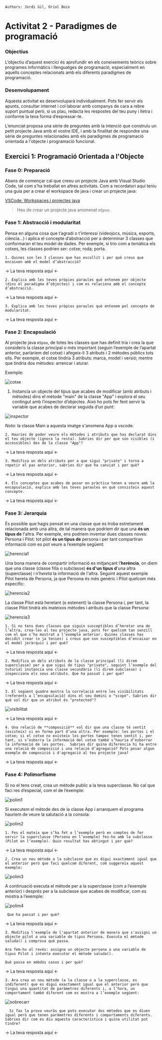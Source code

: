 ```
Authors: Jordi Gil, Oriol Boix
```

# Activitat 2 - Paradigmes de programació

### Objectius

L’objectiu d’aquest exercici és aprofundir en els coneixements teòrics sobre programes informàtics i llenguatges de programació, especialment en aquells conceptes relacionats amb els diferents paradigmes de programació.

### Desenvolupament

Aquesta activitat es desenvoluparà individualment. Pots fer servir els apunts, consultar internet i col·laborar amb companys de cara a rebre suport puntual però, si us plau, redacta les respostes del teu puny i lletra i conforme la teva forma d’expressar-te.

L’enunciat proposa una sèrie de preguntes amb la intenció que construïu un petit projecte Java  amb el vostre IDE, i amb la finalitat de respondre una sèrie de preguntes relacionades amb els paradigmes de programació orientada a l'objecte i programació funcional.

## Exercici 1: Programació Orientada a l'Objecte
### Fase 0: Preparació

Abans de començar cal que creeu un projecte Java amb Visual Studio Code, tal com s'ha treballat en altres activitats. Com a recordatori aquí teniu una guia per a crear el workspace de java i crear un projecte java:


[VSCode: Workspaces i projectes java](https://github.com/orboan-daw/m051/blob/main/uf1/vscode/vscode-workspaces.md)

> Heu de crear un projecte java anomenat ```m5poo```.


### Fase 1: Abstracció i modularitat

Pensa en alguna cosa que t’agradi o t’interessi (videojocs, música, esports, ciència...) i aplica el concepte d’abstracció per a determinar 3 classes que conformaran el teu model de dades. Per exemple, si trio com a temàtica els cotxes, les classes podrien ser: cotxe; roda; porta.

    1. Quines son les 3 classes que has escollit i per què creus que encaixen amb el model d’abstracció?
→ La teva resposta aquí ← 

    2. Explica amb les teves pròpies paraules què entenem per objecte (dins el paradigma d’objectes) i com es relaciona amb el concepte d’abstracció.
→ La teva resposta aquí ← 

    3. Explica amb les teves pròpies paraules què entenem pel concepte de modularitat.
→ La teva resposta aquí ← 


### Fase 2: Encapsulació


Al projecte java ```m5poo```, de totes les classes que has definit tria i crea la que consideris la classe principal o més important (seguin l’exemple de l’apartat anterior, parlaríem del cotxe) i afegeix-li 3 atributs i 2 mètodes públics tots ells. Per exemple, el cotxe tindria 3 atributs: marca, model i versió; mentre que tindria dos mètodes: arrencar i aturar.

Exemple:

![cotxe](images/cotxe.png)

1. Instancia un objecte del tipus que acabes de modificar (amb atributs i mètodes) dins el mètode "main" de la classe "App" i explora el seu contingut amb l’inspector d’objectes. Això ho pots fer fent servir la variable que acabes de declarar seguida d’un punt:

![inspector](images/inspector.png)

_Nota_: la classe Main a aquesta imatge s'anomena App a vscode.

    2. Hauries de poder veure els mètodes i atributs que has declarat dins el teu objecte (ignora la resta). Sabries dir per que són visibles (i accessibles) des de la classe "App"?
→ La teva resposta aquí ← 

    3. Modifica un dels atributs per a que sigui "private" i torna a repetir el pas anterior, sabries dir que ha canviat i per què?
→ La teva resposta aquí ← 

    4. Els conceptes que acabes de posar en pràctica tenen a veure amb la encapsulació, explica amb les teves paraules en què consisteix aquest concepte.
→ La teva resposta aquí ← 


### Fase 3: Jerarquia

És possible que hagis pensat en una classe que es troba estretament relacionada amb una altra, de tal manera que podríem dir que una **és un tipus de** l'altra. Per exemple, ens podríem inventar dues classes noves: Persona i Pilot: tot pilot **és un tipus de** persona i per tant compartiran informació com es pot veure a l’exemple següent:

![herencia1](images/herencia1.png)

Una bona manera de compartir informació es mitjançant l’**herència**, on diem que una classe (classe filla o subclasse) **és d'un tipus d**'una altra (superclasse) i n’_hereta_ la informació de l'altra. Seguint aquest exemple Pilot hereta de Persona, ja que Persona és més genèric i Pilot quelcom més específic:

![herencia2](images/herencia2.png)


La classe Pilot està heretant (o estenent) la classe Persona i, per tant, la classe Pilot tindrà els mateixos mètodes i atributs que la classe Persona:


![herencia3](images/herencia3.png)


    1. Si no tens dues classes que siguin susceptibles d’heretar una de l’altra, crea-les al teu projecte java, pots fer quelcom tan senzill com el que s’ha mostrat a l’exemple anterior. Quines classes has decidit crear (o ja tenies) i creus que son susceptibles d’encaixar en el model jeràrquic i per què?
→ La teva resposta aquí ← 

    2. Modifica un dels atributs de la classe principal (li direm superclasse) per a que sigui de tipus "private", seguint l’exemple del tutorial instancia una classe secundària (li direm subclasse) i inspecciona els seus atributs. Que ha passat i per què?
→ La teva resposta aquí ← 

    3. El següent quadre mostra la correlació entre les visibilitats (referents a l’encapsulació) dins el seu domini o "scope". Sabries dir què vol dir que un atribut és "protected"?

![visibilitat](images/visibilitat.png)

→ La teva resposta aquí ← 

    4. Una relació de **composició** vol dir que una classe té sentit (existeix) si en forma part d’una altra. Per exemple: les portes i el cotxe; si el cotxe no existeix les portes tampoc tenen sentit i, per tant, si s’esborra la informació del cotxe també s’hauria d’esborrar la informació de les portes.  Sabries dir quina diferència hi ha entre una relació de composició i una relació d’agregació? Pots posar algun exemple de composició i d'agregació al teu projecte java?
    
→ La teva resposta aquí ← 

### Fase 4: Polimorfisme

Si no el tens creat, crea un mètode public a la teva superclasse. No cal que faci res d’especial, com el de l’exemple:

![polim1](images/polim1.png)

Si executem el mètode des de la classe App i arranquem el programa hauríem de veure la salutació a la consola:

![polim2](images/polim2.png)

    1. Fes el mateix que s’ha fet a l’exemple però en comptes de fer servir la superclasse (Persona en l’exemple) fes-ho amb la subclasse (Pilot en l’exemple). Quin resultat has obtingut i per què?
→ La teva resposta aquí ← 

    2. Crea un nou mètode a la subclasse que es digui exactament igual que el anterior però que faci quelcom diferent, com suggereix aquest exemple:
    
![polim3](images/polim3.png)    

A continuació executa el mètode per a la superclasse (com a l’exemple anterior) i després per a la subclasse que acabes de modificar, com es mostra a l’exemple: 

![polim4](images/polim4.png) 

     Que ha passat i per què?
→ La teva resposta aquí ← 

    3. Modifica l'exemple de l'apartat anterior de manera que s'assigni un objecte pilot a una variable de tipus Persona. Executa el mètode saluda() i comprova què passa.
    
    Ara fem-ho al revés: assigna un objecte persona a una variable de tipus Pilot i intenta executar el mètode saluda().
    
    Què passa en ambdós casos i per què?
→ La teva resposta aquí ← 

    3. Ara crea un nou mètode (a la classe o a la superclasse, es indiferent) que es digui exactament igual que el anterior però que tingui una quantitat de paràmetres diferents i, a l’hora, un comportament també diferent com es mostra a l’exemple següent:
    
 ![sobrecarr](images/sobrecarr.png) 
 
      Si fas la prova veuràs que pots executar dos mètodes que es diuen igual però que tenen paràmetres diferents i comportaments diferents. Sabries dir com es diu aquesta característica i quina utilitat pot tindre?
→ La teva resposta aquí ← 
    